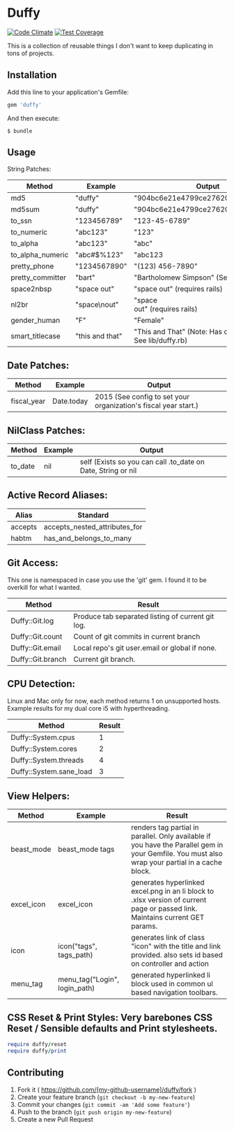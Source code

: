 # Duffy

[![Code Climate](https://codeclimate.com/github/duffyjp/duffy/badges/gpa.svg)](https://codeclimate.com/github/duffyjp/duffy)
[![Test Coverage](https://codeclimate.com/github/duffyjp/duffy/badges/coverage.svg)](https://codeclimate.com/github/duffyjp/duffy/coverage)

This is a collection of reusable things I don't want to keep duplicating in tons of projects.

## Installation

Add this line to your application's Gemfile:

```ruby
gem 'duffy'
```

And then execute:
```shell
$ bundle
```

## Usage

String Patches:

Method            | Example         | Output
------------------|-----------------|-------
md5               | "duffy"         | "904bc6e21e4799ce276200117215b88b"
md5sum            | "duffy"         | "904bc6e21e4799ce276200117215b88b"
to_ssn            | "123456789"     | "123-45-6789"
to_numeric        | "abc123"        | "123"
to_alpha          | "abc123"        | "abc"
to_alpha_numeric  | "abc#$%123"     | "abc123
pretty_phone      | "1234567890"    | "(123) 456-7890" 
pretty_committer  | "bart"          | "Bartholomew Simpson" (See config)
space2nbsp        | "space out"     | "space&nbsp;out" (requires rails)
nl2br             | "space\nout"    | "space<br/>out"  (requires rails)
gender_human      | "F"             | "Female"
smart_titlecase   | "this and that" | "This and That" (Note: Has config options. See lib/duffy.rb)


## Date Patches:

Method            | Example         | Output
------------------|-----------------|-------
fiscal_year       | Date.today      | 2015 (See config to set your organization's fiscal year start.)


## NilClass Patches:

Method            | Example         | Output
------------------|-----------------|-------
to_date           | nil             | self (Exists so you can call .to_date on Date, String or nil


## Active Record Aliases:

Alias             | Standard
------------------|---------
accepts           | accepts_nested_attributes_for
habtm             | has_and_belongs_to_many


## Git Access:
This one is namespaced in case you use the 'git' gem.  I found it to be overkill for what I wanted.

Method    |   Result
----------|---------
Duffy::Git.log      | Produce tab separated listing of current git log.
Duffy::Git.count    | Count of git commits in current branch
Duffy::Git.email    | Local repo's git user.email or global if none.
Duffy::Git.branch   | Current git branch.


## CPU Detection:
Linux and Mac only for now, each method returns 1 on unsupported hosts.
Example results for my dual core i5 with hyperthreading.

Method    |   Result
----------|---------
Duffy::System.cpus       | 1
Duffy::System.cores      | 2
Duffy::System.threads    | 4
Duffy::System.sane_load  | 3



## View Helpers:

Method      | Example                             | Result
------------|-------------------------------------|-------
beast_mode  | beast_mode tags               | renders tag partial in parallel. Only available if you have the Parallel gem in your Gemfile.  You must also wrap your partial in a cache block.
excel_icon  | excel_icon                    | generates hyperlinked excel.png in an li block to .xlsx version of current page or passed link.  Maintains current GET params.
icon        | icon("tags", tags_path)       | generates link of class "icon" with the title and link provided. also sets id based on controller and action  |
menu_tag    | menu_tag("Login", login_path) | generated hyperlinked li block used in common ul based navigation toolbars.


## CSS Reset & Print Styles: Very barebones CSS Reset / Sensible defaults and Print stylesheets.
```ruby
require duffy/reset
require duffy/print
```

## Contributing

1. Fork it ( https://github.com/[my-github-username]/duffy/fork )
2. Create your feature branch (`git checkout -b my-new-feature`)
3. Commit your changes (`git commit -am 'Add some feature'`)
4. Push to the branch (`git push origin my-new-feature`)
5. Create a new Pull Request
